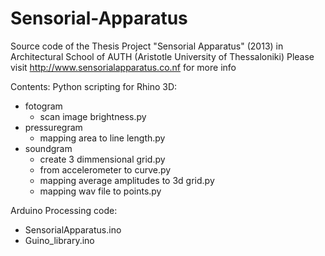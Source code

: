 # Sensorial-Apparatus
Source code of the Thesis Project "Sensorial Apparatus" (2013)
in Architectural School of AUTH (Aristotle University of Thessaloniki) 
Please visit http://www.sensorialapparatus.co.nf for more info

Contents:
Python scripting for Rhino 3D:
  - fotogram
    - scan image brightness.py
  - pressuregram
    - mapping area to line length.py
  - soundgram
    - create 3 dimmensional grid.py
    - from accelerometer to curve.py
    - mapping average amplitudes to 3d grid.py
    - mapping wav file to points.py
      
Arduino Processing code:
   - SensorialApparatus.ino
   - Guino_library.ino

